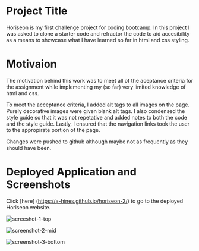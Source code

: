# Project Title

Horiseon is my first challenge project for coding bootcamp. In this project I was asked to clone a starter code and refractor the code to aid accesibility as a means to showcase what I have learned so far in html and css styling. 

# Motivaion
The motivation behind this work was to meet all of the aceptance criteria for the assignment while implementing my (so far) very limited knowledge of html and css.

To meet the acceptance criteria, I added alt tags to all images on the page. Purely decorative images were given blank alt tags. I also condensed the style guide so that it was not repetative and added notes to both the code and the style guide. Lastly, I ensured that the navigation links took the user to the appropirate portion of the page. 

Changes were pushed to github although maybe not as frequently as they should have been. 

# Deployed Application and Screenshots
Click [here] (https://a-hines.github.io/horiseon-2/) to go to the deployed Horiseon website. 

![screeshot-1-top](https://user-images.githubusercontent.com/99751726/172251143-4b0accdf-3389-49c0-8012-e2456c6177b2.png)

![screenshot-2-mid](https://user-images.githubusercontent.com/99751726/172251256-b8c2660e-5c12-43ef-9d87-4f24f4003d2c.png)

![screenshot-3-bottom](https://user-images.githubusercontent.com/99751726/172251380-0315c191-7c25-47e4-b004-8bda73f392da.png)
